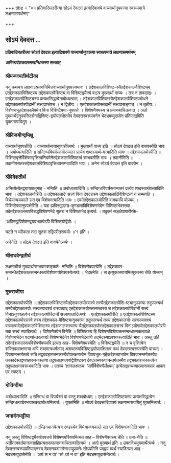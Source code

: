 +++
title = "०१ प्रतिवादिमतरीत्या सोऽयं देवदत्त इत्यादिवाक्ये वाच्यार्थानुपपत्त्या स्वरूपमात्रे लक्षणासमर्थनम्"

+++


## सोऽयं देवदत्त ..

**प्रतिवादिमतरीत्या सोऽयं देवदत्त इत्यादिवाक्ये वाच्यार्थानुपपत्त्या स्वरूपमात्रे लक्षणासमर्थनम्**

***अनित्यदेशकालसम्बन्धित्वस्य सत्त्वात्***

### **श्रीमज्जयतीर्थटीका**

ननु कथमत्र लक्षणाऽश्रयणनिमित्तवाच्यार्थानुपपत्त्यभावः । तद्देशकालविशिष्ट-स्यैतद्देशकालवैशिष्ट्यम् एतद्देशकालविशिष्टस्य तद्देशकालवैशिष्ट्यं वा विशिष्टद्वयैक्यं वाऽत्र मुख्यार्थो वाच्यः । तत्र न तावदाद्यः । एतद्देशकालवैशिष्ट्यस्य प्रत्यक्षसिद्धत्वेनाबोध्यत्वात् । तद्देशकालविशिष्टस्यैतद्देशकालवैशिष्ट्यबोधने तद्देशकालयोरपीदानीं सत्त्वप्राप्तेश्च । न द्वितीयः । एतद्देशकालयोस्तदानीं सत्त्वप्रसङ्गात् । न तृतीयः । विशेषणभूतदेशकालैक्येन विना विशिष्टैक्या-नुपपत्तेः । विशेषणैक्यस्य च प्रमाणबाधितत्वात् । अतो मुख्यार्थेऽनुपपत्तिदर्शनाद्विशिष्ट-द्वयोपलक्षितमेव देवदत्तस्वरूपमनेन भेदभ्रमव्युदासेन प्रतिपाद्यमिति युक्तमाश्रयितुम् ।

### **श्रीविजयीन्द्रभिक्षु**

वाच्यार्थानुपपत्तीति ॥ वाच्यार्थान्वयानुपपत्तीत्यर्थः । मुख्यार्थो वाच्य इति ॥ सोऽयं देवदत्त इति वाक्यस्येति भावः । अबोध्यत्वादिति ॥ सन्दिग्धविपर्यस्तयोरन्यतरं प्रत्येव शब्दस्यार्थ-वत्त्वादिति भावः । तद्देशकालयोरपीति ॥ विशिष्टवृत्तेर्विशेषणवृत्तित्वनियमेनैतद्देशकालविशिष्टत्वं सम्भवतीति भावः । तदानीमिति ॥ तदानीमसतस्तद्देशकालविशिष्टवृत्तित्वासम्भवादिति भावः । अनेन सोऽयं देवदत्त इति वाक्येन ।

### **श्रीवेदेशतीर्थ**

अनित्येत्येतद्व्याख्यातुमाह - नन्विति ॥ अबोध्यत्वादिति ॥ सन्दिग्धविपर्यस्तान्यतरं प्रत्येव शब्दस्यार्थवत्त्वादिति भावः । तद्देशकालयोरिति ॥ तद्देशकालादेः सत्त्वं विना देवदत्तस्य तद्देशकालादिविशिष्टत्वं न सम्भवति । विधेयान्वयकाले सत एव विशेषणत्वादिति भावः । एवमेतद्देशकालयोरिति वाक्यमपि योज्यम् । विशिष्टैक्यानुपपत्तेरिति ॥ यदा ह्यविरुद्धदण्ड-कुण्डलादिविशेषणभेदेन विशिष्टाभेदस्तदा तदेतद्देशकालरूपविरुद्धविशेषणभेदे सुतरां न विशिष्टाभेद इत्यर्थः । तदुक्तं सङ्क्षेपशारीरके-

‘अविरुद्धविशेषणद्वयप्रभवत्वेऽपि विशिष्टयोर्द्वयोः ।

घटते न यदैकता तदा सुतरां तद्विपरीतरूपयोः ॥’१ इति ।

अनेनेति ॥ सोऽयं देवदत्त इति वाक्येनेत्यर्थः ।

### **श्रीराघवेन्द्रतीर्थ**

लक्षणाबीजं मुख्यार्थासम्भवमाशङ्कते- नन्विति ॥ विशेषणैक्यस्येति ॥ तद्देशकाल-सम्बन्धैतद्देशकालसम्बन्धरूपविशेषणयोरैक्यस्येत्यर्थः । भेदभ्रमेति । स इत्युक्तस्यायमित्युक्तस्य चेति योज्यम् ।

### **गुरुराजीया**

तद्देशकालयोरपीति ॥ तद्देशकालविशिष्टस्यैतद्देशकालयोरसत्त्वे तस्यैतद्देशकालवैशि-ष्ट्यानुपपत्त्या तदुपपत्त्यर्थं तस्यैतद्देशकालयोः सत्त्वस्यावश्यं वाच्यत्वाद् एतद्देशकालयोस्तत्सत्त्वस्य च तद्देशकालयोरिदानीं सत्त्वं विनाऽनुपपन्नत्वेन तद्देशकालयोरिदानीं सत्त्वापातादित्यर्थः । एतद्देशकालयोरिति ॥ एतद्देशकालविशिष्टस्य तद्देशकालयोरसत्त्वे तस्य तद्देशकाल-वैशिष्ट्यानुपपत्त्या तदुपपत्त्यर्थं तस्य तद्देशकालयोः सत्त्वस्यावश्यं वाच्यत्वादेतद्देशकालविशिष्टस्य तद्देशकालसत्त्वस्य चैतद्देशकालयोस्तद्देशकालसत्त्वं विनाऽयोगादेतद्देशकालयोरपि तदा सत्त्वं स्यादित्यर्थः । विशेषणैक्येन विनेति ॥ विशिष्टस्य हि विशेषणविशेष्यतत्सम्बन्धात्मकत्वपक्षे विशेषणभेदेन पदार्थान्तरत्वपक्षे विशेष्यभेदेनेव विशेषणभेदेनापि तद्भेदस्याऽवश्यकत्वादिति भावः। अस्तु तर्हि तदेतद्देशकालरूपविशेषणैक्यमपि इत्यत आह- विशेषणैक्यस्येति ॥ विशिष्टद्वयेति ॥ न च वृत्तित्वेन शक्तिवल्लक्षणाया अपि शब्दमात्रधर्मत्वाद् अशब्दरूपविशिष्टद्वयोपलक्षितत्वं कथं देवदत्तस्वरूपस्येति वाच्यम् । विषयानन्तर्गतत्वे सति तद्व्यवहारजनकस्यैवोपलक्षणत्वेन विषयभूत-गृहैकदेशत्वाभावेन विषयानन्तर्गतस्यैव काकादेस्तद्व्यवहारजनकतया तदुपलक्षणत्ववद्विशिष्टस्य देवदत्तस्वरूपानन्तर्गतस्यैव तद्व्यवहारजनकत्वेन तदुपलक्षणत्वसम्भवादिति भावः । एतच्च ‘ज्ञानलक्ष्यञ्च’ ‘सर्वैर्विशेषणैर्लक्ष्यम्’ इत्येतद्ग्रन्थव्याख्यानावसर आकर एव स्पष्टम् ।

### **गोविन्दीया**

अबोध्यत्वादिति ॥ सन्दिग्धं वा विपर्यस्तं वा वस्तु शब्दबोध्यम् । एतद्देशकालवैशिष्ट्यस्य प्रत्यक्षसिद्धत्वेन सन्दिग्धत्वादेरभावाच्छब्दाबोध्यमित्यर्थः । युक्तमिति ॥ सोऽयं देवदत्तादिवाक्यं लक्षणामाश्रययितुं युक्तमित्यर्थः ।

### **जनार्दनभट्टीया**

तद्देशकालयोरपीति ॥ दण्डिनमानयेत्यत्र दण्डस्येव विधेयान्वयकाले सत एव विशेषणत्वादिति भावः ।

ननु अस्तु विशिष्टद्वयैक्योपपत्तये विशेषणयोरैक्यमित्यत आह – विशेषणैक्यस्य चेति ॥ प्रमा-णेति ॥ अतीतत्ववर्तमानत्वग्राहिप्रत्यक्षरूपप्रमाणबाधितत्वादित्यर्थः । अतो मुख्यार्थ इति ॥ उक्तविधमुख्यार्थेत्यर्थः । ननु देवदत्तस्वरूपप्रतिपादनस्य देवदत्तपदमात्रेणाऽप्युपपत्तेः सोऽयमिति पदद्वयं व्यर्थं स्यादित्यत आह – भेदभ्रमव्युदासेनेति ॥ ‘अयं स न वा’ ‘सो ऽयं न वा’ इति भेदभ्रमव्युदासेनेत्यर्थः।


